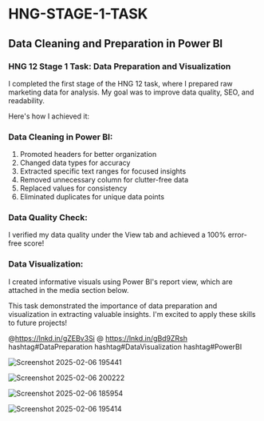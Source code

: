 # HNG-STAGE-1-TASK
## Data Cleaning and Preparation in Power BI

### HNG 12 Stage 1 Task: Data Preparation and Visualization

I completed the first stage of the HNG 12 task, where I prepared raw marketing data for analysis. My goal was to improve data quality, SEO, and readability.

Here's how I achieved it:

### Data Cleaning in Power BI:

1. Promoted headers for better organization
2. Changed data types for accuracy
3. Extracted specific text ranges for focused insights
4. Removed unnecessary column for clutter-free data
5. Replaced values for consistency
6. Eliminated duplicates for unique data points

### Data Quality Check:

I verified my data quality under the View tab and achieved a 100% error-free score!

### Data Visualization:

I created informative visuals using Power BI's report view, which are attached in the media section below.

This task demonstrated the importance of data preparation and visualization in extracting valuable insights. I'm excited to apply these skills to future projects!

@https://lnkd.in/gZEBv3Si 
@ https://lnkd.in/gBd9ZRsh
hashtag#DataPreparation 
hashtag#DataVisualization 
hashtag#PowerBI

![Screenshot 2025-02-06 195441](https://github.com/user-attachments/assets/7af71f2b-ed68-4311-b98b-80a50bcbfb45)

![Screenshot 2025-02-06 200222](https://github.com/user-attachments/assets/9cf543e2-327d-4256-86a1-ca3fb835f674)

![Screenshot 2025-02-06 185954](https://github.com/user-attachments/assets/8c7a821e-206b-4520-af4a-1f894f2e60cd)

![Screenshot 2025-02-06 195414](https://github.com/user-attachments/assets/69f7a5ac-9979-4131-9658-e8dd2643ebac)




